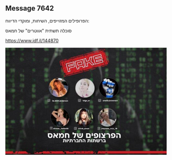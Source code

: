 ## Message 7642

הפרופילים המזוייפים, השיחות, ומוקדי הדיווח:

סוכלה תשתית "אווטרים" של חמאס

https://www.idf.il/144870

![Photo](7642/7642_photo.jpg)
